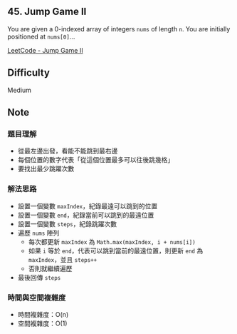 ## 45. Jump Game II

You are given a 0-indexed array of integers `nums` of length `n`. You are initially positioned at `nums[0]`...

[LeetCode - Jump Game II](https://leetcode.com/problems/jump-game-ii/description/?envType=problem-list-v2&envId=array)

## Difficulty

Medium

## Note

### 題目理解

- 從最左邊出發，看能不能跳到最右邊
- 每個位置的數字代表「從這個位置最多可以往後跳幾格」
- 要找出最少跳躍次數

### 解法思路

- 設置一個變數 `maxIndex`，紀錄最遠可以跳到的位置
- 設置一個變數 `end`，紀錄當前可以跳到的最遠位置
- 設置一個變數 `steps`，紀錄跳躍次數
- 遍歷 `nums` 陣列
  - 每次都更新 `maxIndex` 為 `Math.max(maxIndex, i + nums[i])`
  - 如果 `i` 等於 `end`，代表可以跳到當前的最遠位置，則更新 `end` 為 `maxIndex`，並且 `steps++`
  - 否則就繼續遍歷
- 最後回傳 `steps`

### 時間與空間複雜度

- 時間複雜度：O(n)
- 空間複雜度：O(1)
